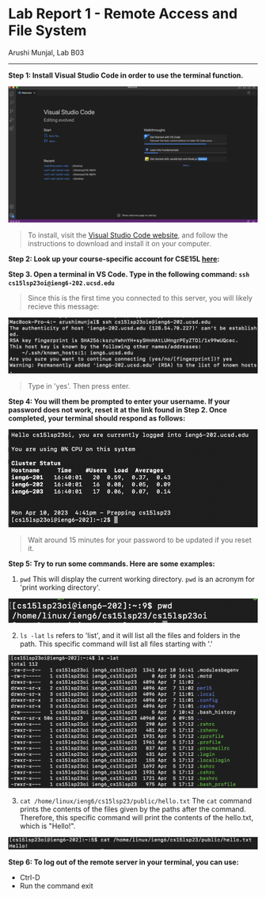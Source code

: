 # Lab Report 1 - Remote Access and File System
Arushi Munjal, Lab B03

---

**Step 1: Install Visual Studio Code in order to use the terminal function.**

![Image](installl-vs-code.png)

> To install, visit the [Visual Studio Code website](https://code.visualstudio.com/), and follow the instructions to download and install it on your computer. 

**Step 2: Look up your course-specific account for CSE15L [here](https://sdacs.ucsd.edu/~icc/index.php):**

**Step 3. Open a terminal in VS Code. Type in the following command: `ssh cs15lsp23oi@ieng6-202.ucsd.edu`**

> Since this is the first time you connected to this server, you will likely recieve this message:

![Image](authenticity-of-host.png)

> Type in 'yes'. Then press enter.

**Step 4: You will them be prompted to enter your username. If your password does not work, reset it at the link found in Step 2. Once completed, your terminal should respond as follows:**

![Image](correct-output.png)

> Wait around 15 minutes for your password to be updated if you reset it.

**Step 5: Try to run some commands. Here are some examples:**

1. `pwd` This will display the current working directory. `pwd` is an acronym for 'print working directory'.

![Image](pwd.png)

2. `ls -lat` `ls` refers to 'list', and it will list all the files and folders in the path. This specific command will list all files starting with '.' 

![Image](ls%20-lat.png)

3. `cat /home/linux/ieng6/cs15lsp23/public/hello.txt` The `cat` command prints the contents of the files given by the paths after the command. Therefore, this specific command will print the contents of the hello.txt, which is "Hello!".

![Image](cat.png)


**Step 6: To log out of the remote server in your terminal, you can use:**

- Ctrl-D
- Run the command exit
